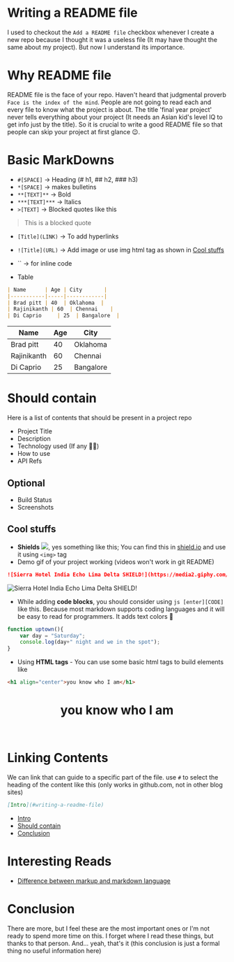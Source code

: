 # Writing a README file
I used to checkout the `Add a README file` checkbox whenever I create a new repo because I thought it was a useless file (It may have thought the same about my project). But now I understand its importance.

# Why README file
README file is the face of your repo. Haven't heard that judgmental proverb `Face is the index of the mind`.
People are not going to read each and every file to know what the project is about. The title 'final year project' never tells everything about your project (It needs an Asian kid's level IQ to get info just by the title). So it is crucial to write a good README file so that people can skip your project at first glance 😉.

# Basic MarkDowns
* ``#[SPACE]`` -> Heading (# h1, ## h2, ### h3)
* ``*[SPACE]`` -> makes bulletins
* ``**[TEXT]**`` -> Bold
* ``***[TEXT]***`` -> Italics
* ``>[TEXT]`` -> Blocked quotes like this
> This is a blocked quote
* ``[Title](LINK)`` -> To add hyperlinks
* ``![Title](URL)`` -> Add image or use img html tag as shown in [Cool stuffs](#cool-stuffs)
* \`\` -> for inline code

* Table
```md
| Name      | Age | City       |
|-----------|-----|------------|
| Brad pitt | 40  | Oklahoma  |
| Rajinikanth | 60  | Chennai    |
| Di Caprio     | 25  | Bangalore  |
```
| Name      | Age | City       |
|-----------|-----|------------|
| Brad pitt | 40  | Oklahoma  |
| Rajinikanth | 60  | Chennai    |
| Di Caprio     | 25  | Bangalore  |

# Should contain
Here is a list of contents that should be present in a project repo
* Project Title
* Description
* Technology used (If any 💁🏻)
* How to use
* API Refs

## Optional
* Build Status
* Screenshots

## Cool stuffs
* **Shields** <img src="https://img.shields.io/badge/-cool-brightgreen">, yes something like this; You can find this in [shield.io](https://shields.io/badges) and use it using `<img>` tag
* Demo gif of your project working (videos won't work in git README)

```md
![Sierra Hotel India Echo Lima Delta SHIELD!](https://media2.giphy.com/media/v1.Y2lkPTc5MGI3NjExeW1vbzJuZzl2ZWE5NTN1YzFqazhyNjA2bGp4emhhc2J2cWJvM3g2biZlcD12MV9pbnRlcm5hbF9naWZfYnlfaWQmY3Q9Zw/1n59hHgrQgD3KN3fSu/giphy.gif)
```

![Sierra Hotel India Echo Lima Delta SHIELD!](https://media2.giphy.com/media/v1.Y2lkPTc5MGI3NjExeW1vbzJuZzl2ZWE5NTN1YzFqazhyNjA2bGp4emhhc2J2cWJvM3g2biZlcD12MV9pbnRlcm5hbF9naWZfYnlfaWQmY3Q9Zw/1n59hHgrQgD3KN3fSu/giphy.gif)

* While adding **code blocks**, you should consider using `js [enter][CODE]` like this. Because most markdown supports coding languages  and it will be easy to read for programmers. It adds text colors 👀
```js 
function uptown(){
    var day = "Saturday";
    console.log(day+" night and we in the spot");
}
```
* Using **HTML tags** - You can use some basic html tags to build elements like
```HTML
<h1 align="center">you know who I am</h1>
```
<h1 align="center">you know who I am</h1>
<br>

# Linking Contents
We can link that can guide to a specific part of the file. use `#` to select the heading of the content like this
(only works in github.com, not in other blog sites)
```md
[Intro](#writing-a-readme-file)
```
* [Intro](#writing-a-readme-file)
* [Should contain](#should-contain)
* [Conclusion](#conclusion)

# Interesting Reads
* [Difference between markup and markdown language](https://medium.com/@sigireddyviswesh/difference-between-markup-and-markdown-language-e087bfff06d2)

# Conclusion
There are more, but I feel these are the most important ones or I'm not ready to spend more time on this. I forget where I read these things, but thanks to that person. And... yeah, that's it (this conclusion is just a formal thing no useful information here)